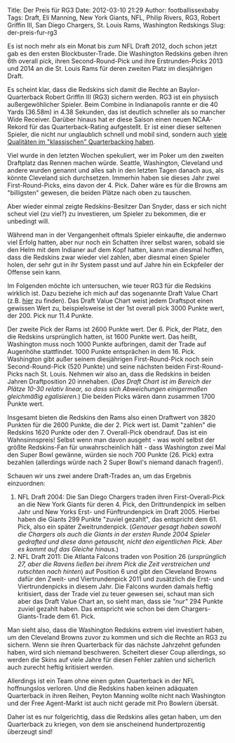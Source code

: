 Title: Der Preis für RG3
Date: 2012-03-10 21:29
Author: footballissexbaby
Tags: Draft, Eli Manning, New York Giants, NFL, Philip Rivers, RG3, Robert Griffin III, San Diego Chargers, St. Louis Rams, Washington Redskings
Slug: der-preis-fur-rg3

Es ist noch mehr als ein Monat bis zum NFL Draft 2012, doch schon jetzt
gab es den ersten Blockbuster-Trade. Die Washington Redskins geben ihren
6th overall pick, ihren Second-Round-Pick und ihre Erstrunden-Picks 2013
und 2014 an die St. Louis Rams für deren zweiten Platz im diesjährigen
Draft.

Es scheint klar, dass die Redskins sich damit die Rechte an
Baylor-Quarterback Robert Griffin III (RG3) sichern werden. RG3 ist ein
physisch außergewöhlicher Spieler. Beim Combine in Indianapolis rannte
er die 40 Yards (36.58m) in 4.38 Sekunden, das ist deutlich schneller
als so mancher Wide Receiver. Darüber hinaus hat er diese Saison einen
neuen NCAA-Rekord für das Quarterback-Rating aufgestellt. Er ist einer
dieser seltenen Spieler, die nicht nur unglaublich schnell und mobil
sind, sondern auch [viele Qualitäten im "klassischen" Quarterbacking
haben][].

Viel wurde in den letzten Wochen spekuliert, wer im Poker um den zweiten
Draftplatz das Rennen machen würde. Seattle, Washington, Cleveland und
andere wurden genannt und alles sah in den letzten Tagen danach aus, als
könnte Cleveland sich durchsetzen. Immerhin haben sie dieses Jahr zwei
First-Round-Picks, eins davon der 4. Pick. Daher wäre es für die Browns
am "billigsten" gewesen, die beiden Plätze nach oben zu tauschen.

Aber wieder einmal zeigte Redskins-Besitzer Dan Snyder, dass er sich
nicht scheut viel (zu viel?) zu investieren, um Spieler zu bekommen, die
er unbedingt will.

Während man in der Vergangenheit oftmals Spieler einkaufte, die andernwo
viel Erfolg hatten, aber nur noch ein Schatten ihrer selbst waren,
sobald sie den Helm mit dem Indianer auf dem Kopf hatten, kann man
diesmal hoffen, dass die Redskins zwar wieder viel zahlen, aber diesmal
einen Spieler holen, der sehr gut in ihr System passt und auf Jahre hin
ein Eckpfeiler der Offense sein kann.

Im Folgenden möchte ich untersuchen, wie teuer RG3 für die Redskins
wirklich ist. Dazu beziehe ich mich auf das sogenannte Draft Value Chart
(z.B. [hier][] zu finden). Das Draft Value Chart weist jedem Draftspot
einen gewissen Wert zu, beispielsweise ist der 1st overall pick 3000
Punkte wert, der 200. Pick nur 11.4 Punkte.

Der zweite Pick der Rams ist 2600 Punkte wert. Der 6. Pick, der Platz,
den die Redskins ursprünglich hatten, ist 1600 Punkte wert. Das heißt,
Washington muss noch 1000 Punkte aufbringen, damit der Trade auf
Augenhöhe stattfindet. 1000 Punkte entsprächen in dem 16. Pick.
Washington gibt außer seinem diesjährigen First-Round-Pick noch sein
Second-Round-Pick (520 Punkte) und seine nächsten beiden
First-Round-Picks nach St. Louis. Nehmen wir also an, dass die Redskins
in beiden Jahren Draftposition 20 innehaben. (*Das Draft Chart ist im
Bereich der Plätze 10-30 relativ linear, so dass sich Abweichungen
einigermaßen gleichmäßig egalisieren.*) Die beiden Picks wären dann
zusammen 1700 Punkte wert.

Insgesamt bieten die Redskins den Rams also einen Draftwert von 3820
Punkten für die 2600 Punkte, die der 2. Pick wert ist. Damit "zahlen"
die Redskins 1620 Punkte oder den 7. Overall-Pick obendrauf. Das ist ein
Wahnsinnspreis! Selbst wenn man davon ausgeht - was wohl selbst der
größte Redskins-Fan für unwahrscheinlich hält - dass Washington zwei Mal
den Super Bowl gewänne, würden sie noch 700 Punkte (26. Pick) extra
bezahlen (allerdings würde nach 2 Super Bowl's niemand danach fragen!).

Schauen wir uns zwei andere Draft-Trades an, um das Ergebnis
einzuordnen:

1.  NFL Draft 2004: Die San Diego Chargers traden ihren
    First-Overall-Pick an die New York Giants für deren 4. Pick, den
    Drittrundenpick im selben Jahr und New Yorks Erst- und
    Fünftrundenpick im Draft 2005. Hierbei haben die Giants 299 Punkte
    "zuviel gezahlt", das entspricht dem 61. Pick, also ein später
    Zweitrundenpick. (*Genauer gesagt haben sowohl die Chargers als auch
    die Giants in der ersten Runde 2004 Spieler gedrafted und diese dann
    getauscht, nicht den eigentlichen Pick. Aber es kommt auf das
    Gleiche hinaus.*)
2.  NFL Draft 2011: Die Atlanta Falcons traden von Position 26
    (*ursprünglich 27, aber die Ravens ließen bei ihrem Pick die Zeit
    verstreichen und rutschten nach hinten*) auf Position 6 und gibt den
    Cleveland Browns dafür den Zweit- und Viertrundenpick 2011 und
    zusätzlich die Erst- und Viertrundenpicks in diesem Jahr. Die
    Falcons wurden damals heftig kritisiert, dass der Trade viel zu
    teuer gewesen sei, schaut man sich aber das Draft Value Chart an, so
    sieht man, dass sie *"nur"* 294 Punkte zuviel gezahlt haben. Das
    entspricht wie schon bei dem Chargers-Giants-Trade dem 61. Pick.

Man sieht also, dass die Washington Redskins extrem viel investiert
haben, um den Cleveland Browns zuvor zu kommen und sich die Rechte an
RG3 zu sichern. Wenn sie ihren Quarterback für das nächste Jahrzehnt
gefunden haben, wird sich niemand beschweren. Scheitert dieser Coup
allerdings, so werden die Skins auf viele Jahre für diesen Fehler zahlen
und sicherlich auch zurecht heftig kritisiert werden.

Allerdings ist ein Team ohne einen guten Quarterback in der NFL
hoffnungslos verloren. Und die Redskins haben keinen adäquaten
Quarterback in ihren Reihen, Peyton Manning wollte nicht nach Washington
und der Free Agent-Markt ist auch nicht gerade mit Pro Bowlern übersät.
  
Daher ist es nur folgerichtig, dass die Redskins alles getan haben, um
den Quarterback zu kriegen, von dem sie anscheinend hundertprozentig
überzeugt sind!

  [viele Qualitäten im "klassischen" Quarterbacking haben]: http://www.grantland.com/blog/the-triangle/post/_/id/11391/the-case-for-baylors-robert-griffin-iii
  [hier]: http://walterfootball.com/draftchart.php
